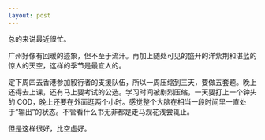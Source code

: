 ```yaml
---
layout: post
---
```


总的来说最近很忙。

广州好像有回暖的迹象，但不至于流汗。再加上随处可见的盛开的洋紫荆和湛蓝的惊人的天空，这样的季节是最宜人的。

定下周四去香港参加毅行者的支援队伍，所以一周压缩到三天，要做五套题。晚上还得去上课，还有马上要考试的公选。学习时间被剧烈压缩，一天要打上一个钟头的 COD，晚上还要在外面逛两个小时。感觉整个大脑在相当一段时间里一直处于“输出”的状态。不管看什么书无非都是走马观花浅尝辄止。

但是这样很好，比空虚好。
